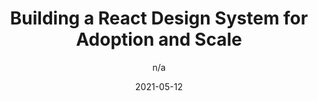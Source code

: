 ---
author: n/a
date: 2021-05-12
eleventyExcludeFromCollections: true
layout: post.njk
publisher: bitdev_
tags:
  - article
  - react
  - design-systems
target_url: https://blog.bitsrc.io/building-a-react-design-system-for-adoption-and-scale-1d34538619d1
title: Building a React Design System for Adoption and Scale
---